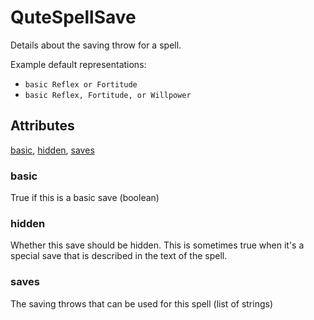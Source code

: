 # QuteSpellSave

Details about the saving throw for a spell.

Example default representations:

- `basic Reflex or Fortitude`
- `basic Reflex, Fortitude, or Willpower`

## Attributes

[basic](#basic), [hidden](#hidden), [saves](#saves)


### basic

True if this is a basic save (boolean)

### hidden

Whether this save should be hidden. This is sometimes true when it's a special save that is
described in the text of the spell.

### saves

The saving throws that can be used for this spell (list of strings)
